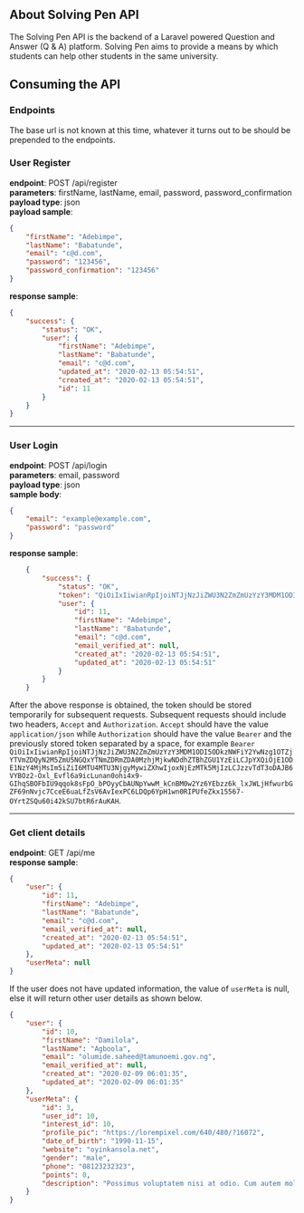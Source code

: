 
## About Solving Pen API

The Solving Pen API is the backend of a Laravel powered Question and Answer (Q & A) platform. Solving Pen aims to provide a means by which students can help other students in the same university.

## Consuming the API

### Endpoints
The base url is not known at this time, whatever it turns out to be should be prepended to the endpoints.

### User Register
**endpoint**: POST /api/register<br>
**parameters**: firstName, lastName, email, password, password_confirmation<br>
**payload type**: json<br>
**payload sample**: 
```json
{
    "firstName": "Adebimpe",
    "lastName": "Babatunde",
    "email": "c@d.com",
    "password": "123456",
    "password_confirmation": "123456"
}
```
**response sample**:
```json
{
    "success": {
        "status": "OK",
        "user": {
            "firstName": "Adebimpe",
            "lastName": "Babatunde",
            "email": "c@d.com",
            "updated_at": "2020-02-13 05:54:51",
            "created_at": "2020-02-13 05:54:51",
            "id": 11
        }
    }  
}
```

<hr>

### User Login
**endpoint**: POST /api/login<br>
**parameters**: email, password<br>
**payload type**: json<br>
**sample body**:<br>
```json     
{
    "email": "example@example.com",
    "password": "password"
}
```
**response sample**:

```json
    {
        "success": {
            "status": "OK",
            "token": "QiOiIxIiwianRpIjoiNTJjNzJiZWU3N2ZmZmUzYzY3MDM1ODI5ODkzNWFiY2YwNzg1OTZjYTVmZDQyN2M5ZmU5NGQxYTNmZDRmZDA0MzhjMjkwNDdhZTBhZGU1YzEiLCJpYXQiOjE1ODE1NzY4MjMsIm5iZiI6MTU4MTU3NjgyMywiZXhwIjoxNjEzMTk5MjIzLCJzzvTdT3oDAJB6VYBOz2-Oxl_Evfl6a9icLunan0ohi4x9-GIhqSBOFbIU9qqok8sFpO_bPOyyCbAUNpYwwM_kCnBM0w2Yz6YEbzz6k_lxJWLjHfwurbGZF69nNvjc7CceE6uaLfZsV6AvIexPC6LDQp6YpH1wn0RIPUfeZkx15567-OYrtZSQu60i42kSU7btR6rAuKAH",
            "user": {
                "id": 11,
                "firstName": "Adebimpe",
                "lastName": "Babatunde",
                "email": "c@d.com",
                "email_verified_at": null,
                "created_at": "2020-02-13 05:54:51",
                "updated_at": "2020-02-13 05:54:51"
            }
        }
    }
```
After the above response is obtained, the token should be stored temporarily for subsequent requests. Subsequent requests should include two headers, `Accept` and `Authorization`. `Accept` should have the value `application/json` while `Authorization` should have the value `Bearer` and the previously stored token separated by a space, for example `Bearer QiOiIxIiwianRpIjoiNTJjNzJiZWU3N2ZmZmUzYzY3MDM1ODI5ODkzNWFiY2YwNzg1OTZjYTVmZDQyN2M5ZmU5NGQxYTNmZDRmZDA0MzhjMjkwNDdhZTBhZGU1YzEiLCJpYXQiOjE1ODE1NzY4MjMsIm5iZiI6MTU4MTU3NjgyMywiZXhwIjoxNjEzMTk5MjIzLCJzzvTdT3oDAJB6VYBOz2-Oxl_Evfl6a9icLunan0ohi4x9-GIhqSBOFbIU9qqok8sFpO_bPOyyCbAUNpYwwM_kCnBM0w2Yz6YEbzz6k_lxJWLjHfwurbGZF69nNvjc7CceE6uaLfZsV6AvIexPC6LDQp6YpH1wn0RIPUfeZkx15567-OYrtZSQu60i42kSU7btR6rAuKAH`.

<hr>

### Get client details
**endpoint**: GET /api/me<br>
**response sample**:
```json
{
    "user": {
        "id": 11,
        "firstName": "Adebimpe",
        "lastName": "Babatunde",
        "email": "c@d.com",
        "email_verified_at": null,
        "created_at": "2020-02-13 05:54:51",
        "updated_at": "2020-02-13 05:54:51"
    },
    "userMeta": null
}
```

If the user does not have updated information, the value of `userMeta` is null, else it will return other user details as shown below.
```json
{
    "user": {
        "id": 10,
        "firstName": "Damilola",
        "lastName": "Agboola",
        "email": "olumide.saheed@tamunoemi.gov.ng",
        "email_verified_at": null,
        "created_at": "2020-02-09 06:01:35",
        "updated_at": "2020-02-09 06:01:35"
    },
    "userMeta": {
        "id": 3,
        "user_id": 10,
        "interest_id": 10,
        "profile_pic": "https://lorempixel.com/640/480/?16072",
        "date_of_birth": "1990-11-15",
        "website": "oyinkansola.net",
        "gender": "male",
        "phone": "08123232323",
        "points": 0,
        "description": "Possimus voluptatem nisi at odio. Cum autem mollitia omnis. Repellendus excepturi est dicta id. Pariatur provident aspernatur ratione voluptatem."
    }
}
```

